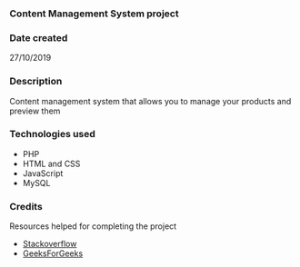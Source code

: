 
### Content Management System project

### Date created
27/10/2019

### Description
Content management system that allows you to manage your products and preview them

### Technologies used
- PHP
- HTML and CSS
- JavaScript
- MySQL

### Credits
Resources helped for completing the project
- [Stackoverflow](https://stackoverflow.com)
- [GeeksForGeeks](https://www.geeksforgeeks.org)
